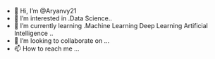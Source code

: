 - 👋 Hi, I’m @Aryanvy21
- 👀 I’m interested in .Data Science..
- 🌱 I’m currently learning .Machine Learning Deep Learning Artificial Intelligence ..
- 💞️ I’m looking to collaborate on ...
- 📫 How to reach me ...

<!---
Aryanvy21/Aryanvy21 is a ✨ special ✨ repository because its `README.md` (this file) appears on your GitHub profile.
You can click the Preview link to take a look at your changes.
--->
